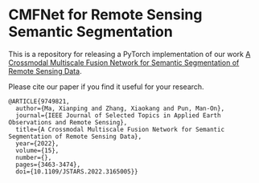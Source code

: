 # CMFNet for Remote Sensing Semantic Segmentation 

This is a repository for releasing a PyTorch implementation of our work [A Crossmodal Multiscale Fusion Network for Semantic Segmentation of Remote Sensing Data](https://ieeexplore.ieee.org/abstract/document/9749821/).

Please cite our paper if you find it useful for your research.

```
@ARTICLE{9749821,
  author={Ma, Xianping and Zhang, Xiaokang and Pun, Man-On},
  journal={IEEE Journal of Selected Topics in Applied Earth Observations and Remote Sensing}, 
  title={A Crossmodal Multiscale Fusion Network for Semantic Segmentation of Remote Sensing Data}, 
  year={2022},
  volume={15},
  number={},
  pages={3463-3474},
  doi={10.1109/JSTARS.2022.3165005}}
  ```
